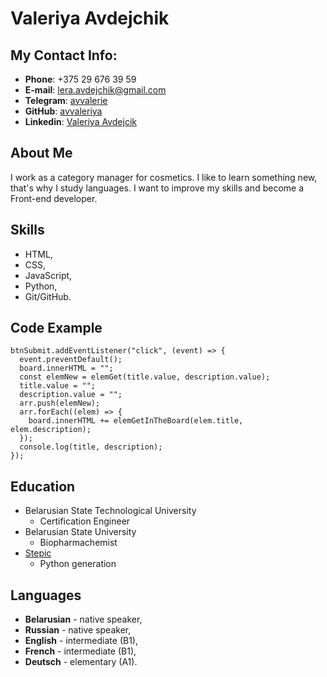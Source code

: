 # **Valeriya Avdejchik** 


## **My Contact Info**: 
* **Phone**: +375 29 676 39 59
* **E-mail**: lera.avdejchik@gmail.com
* **Telegram**: [avvalerie](https://t.me/avvalerie)
* **GitHub**: [avvaleriya](https://github.com/avvaleriya)
* **Linkedin**: [Valeriya Avdejcik](https://www.linkedin.com/in/valeriya-avdejchik-1357941b2/)


## **About Me** 
I work as a category manager for cosmetics. I like to learn something new, that's why I study languages. I want to improve my skills and become a Front-end developer.


## **Skills**
* HTML,
* CSS,
* JavaScript,
* Python,
* Git/GitHub.


## **Code Example**
```
btnSubmit.addEventListener("click", (event) => {
  event.preventDefault();
  board.innerHTML = "";
  const elemNew = elemGet(title.value, description.value);
  title.value = "";
  description.value = "";
  arr.push(elemNew);
  arr.forEach((elem) => {
    board.innerHTML += elemGetInTheBoard(elem.title, elem.description);
  });
  console.log(title, description);
});
```


## **Education**
* Belarusian State Technological University
    + Certification Engineer
* Belarusian State University
    + Biopharmachemist
* [Stepic](https://stepik.org/)
    + Python generation


## **Languages**
* **Belarusian** - native speaker,
* **Russian** - native speaker,
* **English** - intermediate (B1),
* **French** - intermediate (B1),
* **Deutsch** - elementary (A1).


